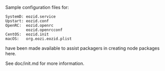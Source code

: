 Sample configuration files for:
```
SystemD: eozid.service
Upstart: eozid.conf
OpenRC:  eozid.openrc
         eozid.openrcconf
CentOS:  eozid.init
macOS:   org.eozi.eozid.plist
```
have been made available to assist packagers in creating node packages here.

See doc/init.md for more information.
